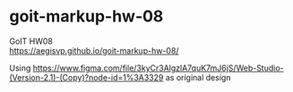 # goit-markup-hw-08
GoIT HW08
<br>
https://aegisvp.github.io/goit-markup-hw-08/

Using
https://www.figma.com/file/3kyCr3AlgzlA7quK7mJ6jS/Web-Studio-(Version-2.1)-(Copy)?node-id=1%3A3329
as original design
